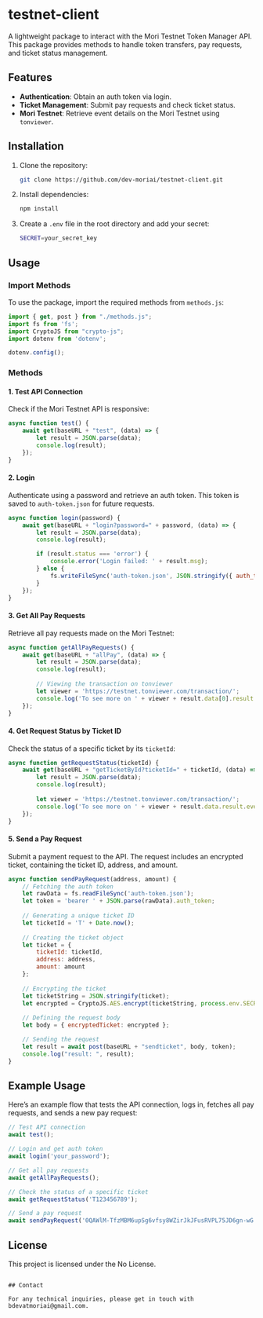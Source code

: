 # testnet-client

A lightweight package to interact with the Mori Testnet Token Manager API. This package provides methods to handle token transfers, pay requests, and ticket status management.

## Features
- **Authentication**: Obtain an auth token via login.
- **Ticket Management**: Submit pay requests and check ticket status.
- **Mori Testnet**: Retrieve event details on the Mori Testnet using `tonviewer`.

## Installation

1. Clone the repository:
    ```bash
    git clone https://github.com/dev-moriai/testnet-client.git
    ```

2. Install dependencies:
    ```bash
    npm install
    ```

3. Create a `.env` file in the root directory and add your secret:
    ```bash
    SECRET=your_secret_key
    ```

## Usage

### Import Methods

To use the package, import the required methods from `methods.js`:
```javascript
import { get, post } from "./methods.js";
import fs from 'fs';
import CryptoJS from "crypto-js";
import dotenv from 'dotenv';

dotenv.config();
```

### Methods

#### 1. **Test API Connection**
Check if the Mori Testnet API is responsive:
```javascript
async function test() {
    await get(baseURL + "test", (data) => {
        let result = JSON.parse(data);
        console.log(result);
    });
}
```

#### 2. **Login**
Authenticate using a password and retrieve an auth token. This token is saved to `auth-token.json` for future requests.
```javascript
async function login(password) {
    await get(baseURL + "login?password=" + password, (data) => {
        let result = JSON.parse(data);
        console.log(result);

        if (result.status === 'error') {
            console.error('Login failed: ' + result.msg);
        } else {
            fs.writeFileSync('auth-token.json', JSON.stringify({ auth_token: result.token }));
        }
    });
}
```

#### 3. **Get All Pay Requests**
Retrieve all pay requests made on the Mori Testnet:
```javascript
async function getAllPayRequests() {
    await get(baseURL + "allPay", (data) => {
        let result = JSON.parse(data);
        console.log(result);
        
        // Viewing the transaction on tonviewer
        let viewer = 'https://testnet.tonviewer.com/transaction/';
        console.log('To see more on ' + viewer + result.data[0].result.event_id);
    });
}
```

#### 4. **Get Request Status by Ticket ID**
Check the status of a specific ticket by its `ticketId`:
```javascript
async function getRequestStatus(ticketId) {
    await get(baseURL + "getTicketById?ticketId=" + ticketId, (data) => {
        let result = JSON.parse(data);
        console.log(result);
        
        let viewer = 'https://testnet.tonviewer.com/transaction/';
        console.log('To see more on ' + viewer + result.data.result.event_id);
    });
}
```

#### 5. **Send a Pay Request**
Submit a payment request to the API. The request includes an encrypted ticket, containing the ticket ID, address, and amount.

```javascript
async function sendPayRequest(address, amount) {
    // Fetching the auth token
    let rawData = fs.readFileSync('auth-token.json');
    let token = 'bearer ' + JSON.parse(rawData).auth_token;
    
    // Generating a unique ticket ID
    let ticketId = 'T' + Date.now();
    
    // Creating the ticket object
    let ticket = {
        ticketId: ticketId,
        address: address,
        amount: amount
    };
    
    // Encrypting the ticket
    let ticketString = JSON.stringify(ticket);
    let encrypted = CryptoJS.AES.encrypt(ticketString, process.env.SECRET).toString();
    
    // Defining the request body
    let body = { encryptedTicket: encrypted };

    // Sending the request
    let result = await post(baseURL + "sendticket", body, token);
    console.log("result: ", result);
}
```

## Example Usage

Here’s an example flow that tests the API connection, logs in, fetches all pay requests, and sends a new pay request:
```javascript
// Test API connection
await test();

// Login and get auth token
await login('your_password');

// Get all pay requests
await getAllPayRequests();

// Check the status of a specific ticket
await getRequestStatus('T123456789');

// Send a pay request
await sendPayRequest('0QAWlM-TfzMBM6upSg6vfsy8WZirJkJFusRVPL75JD6gn-wG', 11);
```

## License

This project is licensed under the No License.
```

## Contact

For any technical inquiries, please get in touch with bdevatmoriai@gmail.com.


